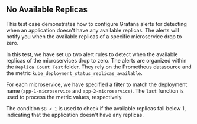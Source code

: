 ## No Available Replicas
This test case demonstrates how to configure Grafana alerts for detecting when an application doesn't have any available replicas. The alerts will notify you when the available replicas of a specific microservice drop to zero.

In this test, we have set up two alert rules to detect when the available replicas of the microservices drop to zero. The alerts are organized within the `Replica Count Test` folder. They rely on the Prometheus datasource and the metric `kube_deployment_status_replicas_available`.

For each microservice, we have specified a filter to match the deployment name (`app-1-microservice` and `app-2-microservice`). The `last` function is used to process the metric values, respectively.

The condition `$B < 1` is used to check if the available replicas fall below 1, indicating that the application doesn't have any replicas.
